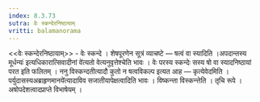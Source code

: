 ```yaml
---
index: 8.3.73
sutra: वेः स्कन्देरनिष्ठायाम्
vritti: balamanorama
---
```


<<वेः स्कन्देरनिष्ठायाम्>> - वेः स्कन्दे । शेषपूरणेन सूत्रं व्याचष्टे —  षत्वं वा स्यादिति ।अपदान्तस्य मूर्धन्यः॑ इत्यधिकारात्सिवादीनां वे॑त्यतो वेत्यनुवृत्तेश्चेति भावः । वेः परस्य स्कन्देः सस्य षो वा स्यादनिष्ठायां परत इति फलितम् । ननु विस्कन्दतीत्यादौ कुतो न षत्वविकल्प इत्यत आह —  कृत्येवेदमिति । पर्युदासस्यअब्राहृणमानये॑त्यादाविव सजातीयापेक्षत्वादिति भावः । विष्कन्त्ता विस्कन्त्तेति । तृचि रूपे । अषोपदेशत्वादप्राप्ते विभाषेयम् ।